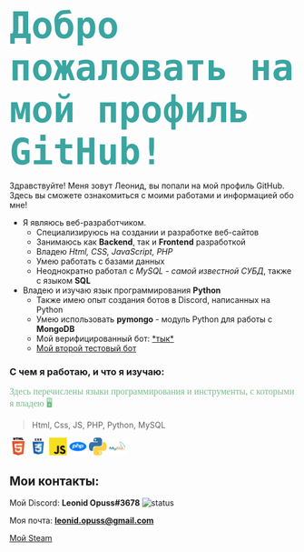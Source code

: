 <strong><span style="color:#3aa5a1;font-size:64px;font-family:monospace">Добро пожаловать на мой профиль GitHub!</span></strong>

Здравствуйте! Меня зовут Леонид, вы попали на мой профиль GitHub. Здесь вы сможете ознакомиться с моими работами и информацией обо мне!

* Я являюсь веб-разработчиком.
    * Специализируюсь на создании и разработке веб-сайтов
    * Занимаюсь как **Backend**, так и **Frontend** разработкой
    * Владею *Html, CSS, JavaScript, PHP*
    * Умею работать с базами данных  
    * Неоднократно работал с *MySQL - самой известной СУБД*, также с языком **SQL**
* Владею и изучаю язык программирования **Python** 
  * Также имею опыт создания ботов в Discord, написанных на Python
  * Умею использовать **pymongo** - модуль Python для работы с **MongoDB**
  * Мой верифицированный бот: [\*тык*](https://discord.com/api/oauth2/authorize?client_id=719928135927332885&permissions=1573645526&scope=bot)
  * [Мой второй тестовый бот](https://discord.com/api/oauth2/authorize?client_id=759392839133560852&permissions=8&scope=bot%20applications.commands)

### С чем я работаю, и что я изучаю:
<span style="color:#79ba8b; font-size:16px; font-family: Calibri">
Здесь перечислены языки программирования и инструменты, 
с которыми я владею 🖥️
</span>

>Html, Css, JS, PHP, Python, MySQL

<img width="31px" src="https://raw.githubusercontent.com/leonidopuss22/leonidopuss22/master/images/html.png">
<img width="31px" src="https://raw.githubusercontent.com/leonidopuss22/leonidopuss22/master/images/css.png">
<img width="31px" src="https://raw.githubusercontent.com/leonidopuss22/leonidopuss22/master/images/js.png">
<img width="31px" src="https://raw.githubusercontent.com/leonidopuss22/leonidopuss22/master/images/php.png">
<img width="31px" src="https://raw.githubusercontent.com/leonidopuss22/leonidopuss22/master/images/python.png">
<img width="31px" src="https://raw.githubusercontent.com/leonidopuss22/leonidopuss22/master/images/mysql.png">

## Мои контакты:
Мой Discord: **Leonid Opuss#3678**
![status](https://dev.discordprofiles.me/badge/status/502948927809781763?simple=true)

Моя почта: **leonid.opuss@gmail.com**

[Мой Steam](https://steamcommunity.com/id/opussdevelo/)

<!--
**leonidopuss22/leonidopuss22** is a ✨ _special_ ✨ repository because its `README.md` (this file) appears on your GitHub profile.

Here are some ideas to get you started:

- 🔭 I’m currently working on ...
- 🌱 I’m currently learning ...
- 👯 I’m looking to collaborate on ...
- 🤔 I’m looking for help with ...
- 💬 Ask me about ...
- 📫 How to reach me: ...
- 😄 Pronouns: ...
- ⚡ Fun fact: ...
-->

